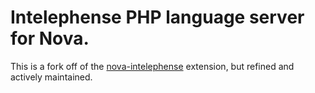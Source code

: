 # Intelephense PHP language server for Nova.

This is a fork off of the [nova-intelephense](https://git.sr.ht/~reykjalin/nova-intelephense/tree/main/item/intelephense.novaextension/README.md) extension, but refined and actively maintained.

